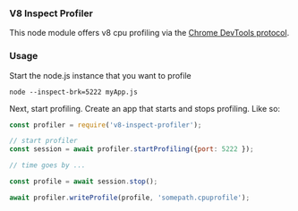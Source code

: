 ### V8 Inspect Profiler

This node module offers v8 cpu profiling via the [Chrome DevTools protocol](https://chromedevtools.github.io/devtools-protocol/v8/Profiler/). 


### Usage


Start the node.js instance that you want to profile

```
node --inspect-brk=5222 myApp.js
```

Next, start profiling. Create an app that starts and stops profiling. Like so: 

```js
const profiler = require('v8-inspect-profiler');

// start profiler
const session = await profiler.startProfiling({port: 5222 });

// time goes by ...

const profile = await session.stop();

await profiler.writeProfile(profile, 'somepath.cpuprofile');
```
